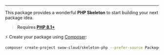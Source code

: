 
----
This package provides a wonderful **PHP Skeleton** to start building your next package idea.

> **Requires [PHP 8.1+](https://php.net/releases/)**

⚡️ Create your package using [Composer](https://getcomposer.org):

```bash
composer create-project swow-cloud/skeleton-php --prefer-source PackageName
```

